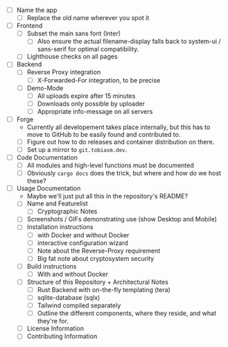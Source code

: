 - [ ] Name the app
  - [ ] Replace the old name wherever you spot it
- [ ] Frontend
  - [ ] Subset the main sans font (Inter)
    - [ ] Also ensure the actual filename-display falls back to system-ui / sans-serif for optimal compatibility.
  - [ ] Lighthouse checks on all pages
- [ ] Backend
  - [ ] Reverse Proxy integration
    - [ ] X-Forwarded-For integration, to be precise
  - [ ] Demo-Mode
    - [ ] All uploads expire after 15 minutes
    - [ ] Downloads only possible by uploader
    - [ ] Appropriate info-message on all servers
- [ ] Forge
  - Currently all developement takes place internally, but this has to move to GitHub to be easily found and contributed to.
  - [ ] Figure out how to do releases and container distribution on there.
  - [ ] Set up a mirror to `git.tobiasm.dev`.
- [ ] Code Documentation
  - [ ] All modules and high-level functions must be documented
  - [ ] Obviously `cargo docs` does the trick, but where and how do we host these?
- [ ] Usage Documentation
  - Maybe we'll just put all this in the repository's README?
  - [ ] Name and Featurelist
    - [ ] Cryptographic Notes
  - [ ] Screenshots / GIFs demonstrating use (show Desktop and Mobile)
  - [ ] Installation instructions
    - [ ] with Docker and without Docker
    - [ ] interactive configuration wizard
    - [ ] Note about the Reverse-Proxy requirement
    - [ ] Big fat note about cryptosystem security
  - [ ] Build instructions
    - [ ] With and without Docker
  - [ ] Structure of this Repository + Architectural Notes
    - [ ] Rust Backend with on-the-fly templating (tera)
    - [ ] sqlite-database (sqlx)
    - [ ] Tailwind compiled separately
    - [ ] Outline the different components, where they reside, and what they're for.
  - [ ] License Information
  - [ ] Contributing Information
